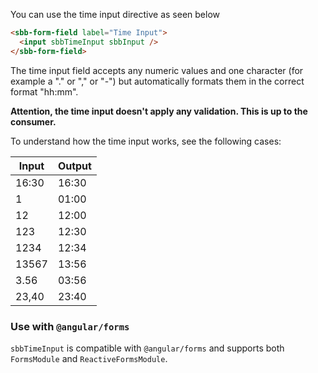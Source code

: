 You can use the time input directive as seen below

```html
<sbb-form-field label="Time Input">
  <input sbbTimeInput sbbInput />
</sbb-form-field>
```

The time input field accepts any numeric values and one character
(for example a "." or "," or "-") but automatically formats them in the correct format "hh:mm".

**Attention, the time input doesn't apply any validation. This is up to the consumer.**

To understand how the time input works, see the following cases:

| Input | Output |
| ----- | ------ |
| 16:30 | 16:30  |
| 1     | 01:00  |
| 12    | 12:00  |
| 123   | 12:30  |
| 1234  | 12:34  |
| 13567 | 13:56  |
| 3.56  | 03:56  |
| 23,40 | 23:40  |

### Use with `@angular/forms`

`sbbTimeInput` is compatible with `@angular/forms` and supports both `FormsModule`
and `ReactiveFormsModule`.
